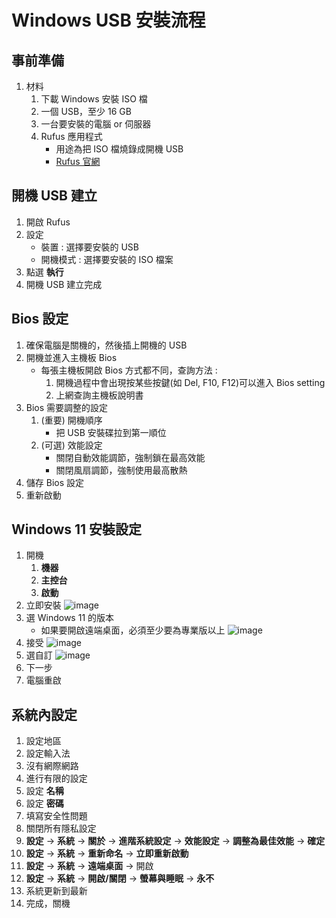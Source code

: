 Windows USB 安裝流程
===

事前準備
---

1. 材料
    1. 下載 Windows 安裝 ISO 檔
    2. 一個 USB，至少 16 GB 
    3. 一台要安裝的電腦 or 伺服器
    4. Rufus 應用程式
        - 用途為把 ISO 檔燒錄成開機 USB
        - [Rufus 官網](https://rufus.ie/)


開機 USB 建立
---

1. 開啟 Rufus
2. 設定
    - 裝置 : 選擇要安裝的 USB
    - 開機模式 : 選擇要安裝的 ISO 檔案
3. 點選 **執行**
4. 開機 USB 建立完成


Bios 設定
---

1. 確保電腦是關機的，然後插上開機的 USB
2. 開機並進入主機板 Bios
    - 每張主機板開啟 Bios 方式都不同，查詢方法 :
        1. 開機過程中會出現按某些按鍵(如 Del, F10, F12)可以進入 Bios setting
        2. 上網查詢主機板說明書
3. Bios 需要調整的設定
    1. (重要) 開機順序
        - 把 USB 安裝碟拉到第一順位
    2. (可選) 效能設定
        - 關閉自動效能調節，強制鎖在最高效能
        - 關閉風扇調節，強制使用最高散熱
4. 儲存 Bios 設定
5. 重新啟動


Windows 11 安裝設定
---

1. 開機
    1. **機器**
    2. **主控台**
    3. **啟動**
2. 立即安裝
    ![image](https://github.com/Connection2Peter/ConnectionNotebook/assets/69660530/36b0729f-1b9b-4a84-9017-ae3812b40c25)
3. 選 Windows 11 的版本
    - 如果要開啟遠端桌面，必須至少要為專業版以上
    ![image](https://github.com/Connection2Peter/ConnectionNotebook/assets/69660530/40ef8c16-a7fb-4083-9793-15b1f8b98174)
4. 接受
    ![image](https://github.com/Connection2Peter/ConnectionNotebook/assets/69660530/d1270b18-c777-4543-88e5-ed1f8c1b16a0)
5. 選自訂
    ![image](https://github.com/Connection2Peter/ConnectionNotebook/assets/69660530/e82672b5-61ff-4016-bc95-6d0c96192c9c)
6. 下一步
7. 電腦重啟   


系統內設定
---

1. 設定地區
2. 設定輸入法
3. 沒有網際網路
4. 進行有限的設定
5. 設定 **名稱**
6. 設定 **密碼**
7. 填寫安全性問題
8. 關閉所有隱私設定
9. **設定** -> **系統** -> **關於** -> **進階系統設定** -> **效能設定** -> **調整為最佳效能** -> **確定**
10. **設定** -> **系統** -> **重新命名** -> **立即重新啟動**
11. **設定** -> **系統** -> **遠端桌面** -> 開啟
12. **設定** -> **系統** -> **開啟/關閉** -> **螢幕與睡眠** -> **永不**
13. 系統更新到最新
13. 完成，關機

